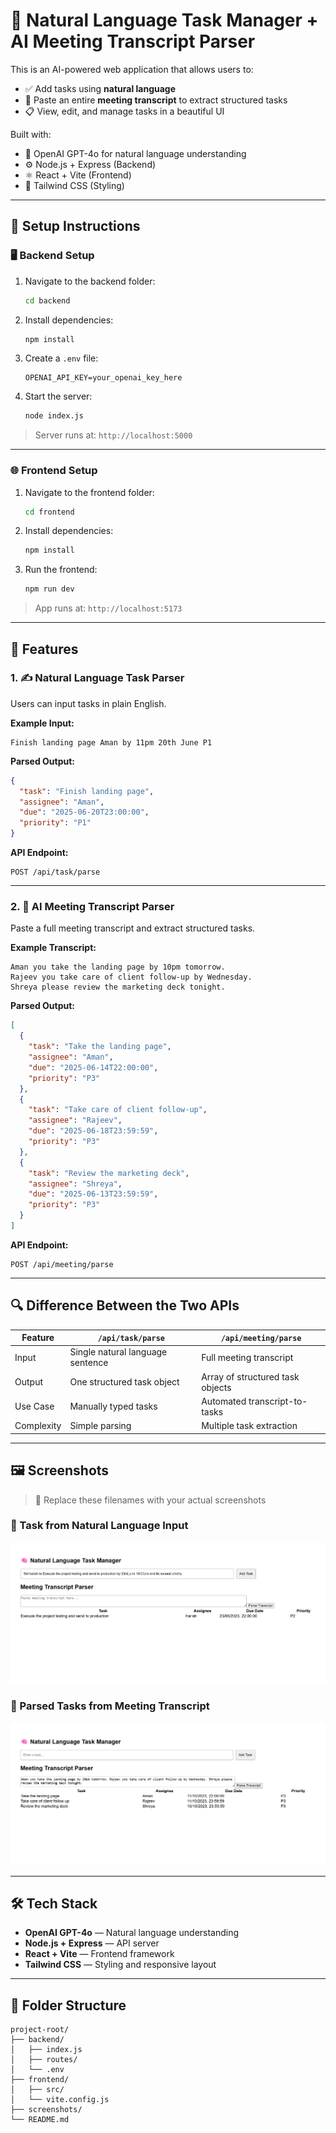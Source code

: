 # 🧠 Natural Language Task Manager + AI Meeting Transcript Parser

This is an AI-powered web application that allows users to:

- ✅ Add tasks using **natural language**
- 📝 Paste an entire **meeting transcript** to extract structured tasks
- 📋 View, edit, and manage tasks in a beautiful UI

Built with:
- 💬 OpenAI GPT-4o for natural language understanding
- ⚙️ Node.js + Express (Backend)
- ⚛️ React + Vite (Frontend)
- 🎨 Tailwind CSS (Styling)

---

## 🔧 Setup Instructions

### 🖥 Backend Setup

1. Navigate to the backend folder:
   ```bash
   cd backend
   ```

2. Install dependencies:
   ```bash
   npm install
   ```

3. Create a `.env` file:
   ```
   OPENAI_API_KEY=your_openai_key_here
   ```

4. Start the server:
   ```bash
   node index.js
   ```

> Server runs at: `http://localhost:5000`

---

### 🌐 Frontend Setup

1. Navigate to the frontend folder:
   ```bash
   cd frontend
   ```

2. Install dependencies:
   ```bash
   npm install
   ```

3. Run the frontend:
   ```bash
   npm run dev
   ```

> App runs at: `http://localhost:5173`

---

## 🚀 Features

### 1. ✍️ Natural Language Task Parser

Users can input tasks in plain English.

**Example Input:**
```
Finish landing page Aman by 11pm 20th June P1
```

**Parsed Output:**
```json
{
  "task": "Finish landing page",
  "assignee": "Aman",
  "due": "2025-06-20T23:00:00",
  "priority": "P1"
}
```

**API Endpoint:**
```
POST /api/task/parse
```

---

### 2. 🧾 AI Meeting Transcript Parser

Paste a full meeting transcript and extract structured tasks.

**Example Transcript:**
```
Aman you take the landing page by 10pm tomorrow.
Rajeev you take care of client follow-up by Wednesday.
Shreya please review the marketing deck tonight.
```

**Parsed Output:**
```json
[
  {
    "task": "Take the landing page",
    "assignee": "Aman",
    "due": "2025-06-14T22:00:00",
    "priority": "P3"
  },
  {
    "task": "Take care of client follow-up",
    "assignee": "Rajeev",
    "due": "2025-06-18T23:59:59",
    "priority": "P3"
  },
  {
    "task": "Review the marketing deck",
    "assignee": "Shreya",
    "due": "2025-06-13T23:59:59",
    "priority": "P3"
  }
]
```

**API Endpoint:**
```
POST /api/meeting/parse
```

---

## 🔍 Difference Between the Two APIs

| Feature       | `/api/task/parse`                | `/api/meeting/parse`                 |
|---------------|----------------------------------|--------------------------------------|
| Input         | Single natural language sentence | Full meeting transcript              |
| Output        | One structured task object       | Array of structured task objects     |
| Use Case      | Manually typed tasks             | Automated transcript-to-tasks        |
| Complexity    | Simple parsing                   | Multiple task extraction             |

---

## 🖼 Screenshots

> 📌 Replace these filenames with your actual screenshots

### 🔹 Task from Natural Language Input
![Task Input](./screenshots/task-input.png)

### 🔹 Parsed Tasks from Meeting Transcript
![Transcript Output](https://github.com/srinivasanh7/Enterprise-Grade-To-Do-List/blob/master/screenshots/transcript-output.png?raw=true)


---

## 🛠 Tech Stack

- **OpenAI GPT-4o** — Natural language understanding
- **Node.js + Express** — API server
- **React + Vite** — Frontend framework
- **Tailwind CSS** — Styling and responsive layout

---

## 📁 Folder Structure

```
project-root/
├── backend/
│   ├── index.js
│   ├── routes/
│   └── .env
├── frontend/
│   ├── src/
│   └── vite.config.js
├── screenshots/
└── README.md
```
